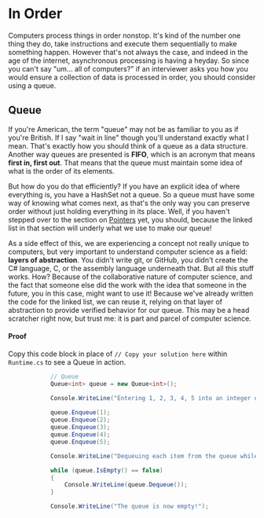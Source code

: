 # In Order

Computers process things in order nonstop. It's kind of the number one thing they do, take instructions and execute them sequentially to make something happen. However that's not always the case, and indeed in the age of the internet, asynchronous processing is having a heyday. So since you can't say "um... all of computers?" if an interviewer asks you how you would ensure a collection of data is processed in order, you should consider using a queue.

## Queue

If you're American, the term "queue" may not be as familiar to you as if you're British. If I say "wait in line" though you'll understand exactly what I mean. That's exactly how you should think of a queue as a data structure. Another way queues are presented is **FIFO**, which is an acronym that means **first in, first out**. That means that the queue must maintain some idea of what is the order of its elements.

But how do you do that efficiently? If you have an explicit idea of where everything is, you have a HashSet not a queue. So a queue must have some way of knowing what comes next, as that's the only way you can preserve order without just holding everything in its place. Well, if you haven't stepped over to the section on [Pointers](/src/Proof/Pointers/README.md) yet, you should, because the linked list in that section will underly what we use to make our queue!

As a side effect of this, we are experiencing a concept not really unique to computers, but very important to understand computer science as a field: **layers of abstraction**. You didn't write git, or GitHub, you didn't create the C# language, C, or the assembly language underneath that. But all this stuff works. How? Because of the collaborative nature of computer science, and the fact that someone else did the work with the idea that someone in the future, you in this case, might want to use it! Because we've already written the code for the linked list, we can reuse it, relying on that layer of abstraction to provide verified behavior for our queue. This may be a head scratcher right now, but trust me: it is part and parcel of computer science.

#### Proof

Copy this code block in place of `// Copy your solution here` within `Runtime.cs` to see a Queue in action.

```C#
			// Queue
			Queue<int> queue = new Queue<int>();

			Console.WriteLine("Entering 1, 2, 3, 4, 5 into an integer queue");
			
			queue.Enqueue(1);
			queue.Enqueue(2);
			queue.Enqueue(3);
			queue.Enqueue(4);
			queue.Enqueue(5);

			Console.WriteLine("Dequeuing each item from the queue while isEmpty() == false");

			while (queue.IsEmpty() == false)
			{
				Console.WriteLine(queue.Dequeue());
			}

			Console.WriteLine("The queue is now empty!");
```